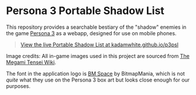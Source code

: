 # Persona 3 Portable Shadow List

This repository provides a searchable bestiary of the "shadow" enemies in the game [Persona 3](https://en.wikipedia.org/wiki/Shin_Megami_Tensei:_Persona_3) as a webapp, designed for use on mobile phones.

> [View the live Portable Shadow List at kadamwhite.github.io/p3psl](https://kadamwhite.github.io/p3psl)

Image credits: All in-game images used in this project are sourced from [The Megami Tensei Wiki](http://megamitensei.wikia.com/wiki/Persona_3_Portable).

The font in the application logo is [BM Space](https://www.dafont.com/bm-space.font) by BitmapMania, which is not _quite_ what they use on the Persona 3 box art but looks close enough for our purposes.
